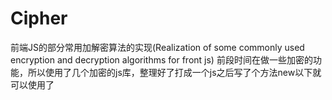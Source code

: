 # Cipher
前端JS的部分常用加解密算法的实现(Realization of some commonly used encryption and decryption algorithms for front js) 
前段时间在做一些加密的功能，所以使用了几个加密的js库，整理好了打成一个js之后写了个方法new以下就可以使用了
